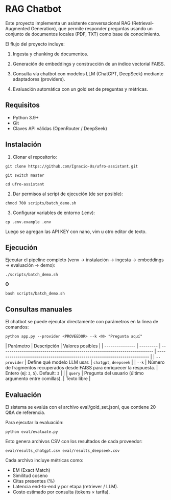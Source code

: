 # RAG Chatbot

Este proyecto implementa un asistente conversacional RAG (Retrieval-Augmented Generation), que permite responder preguntas usando un conjunto de documentos locales (PDF, TXT) como base de conocimiento.

El flujo del proyecto incluye:

1. Ingesta y chunking de documentos.

2. Generación de embeddings y construcción de un índice vectorial FAISS.

3. Consulta vía chatbot con modelos LLM (ChatGPT, DeepSeek) mediante adaptadores (providers).

4. Evaluación automática con un gold set de preguntas y métricas.

## Requisitos

- Python 3.9+
- Git
- Claves API válidas (OpenRouter / DeepSeek)

## Instalación

1. Clonar el repositorio:

```
git clone https://github.com/Ignacio-Us/ufro-assistant.git
```

```
git switch master
```

```
cd ufro-assistant
```
2. Dar permisos al script de ejecución (de ser posible):

```
chmod 700 scripts/batch_demo.sh
```

3. Configurar variables de entorno (.env):

```
cp .env.example .env
```

Luego se agregan las API KEY con nano, vim u otro editor de texto.

## Ejecución

Ejecutar el pipeline completo (venv -> instalación -> ingesta -> embeddings -> evaluación -> demo):

```
./scripts/batch_demo.sh
```

**O**

```
bash scripts/batch_demo.sh
```
## Consultas manuales

El chatbot se puede ejecutar directamente con parámetros en la línea de comandos:

```
python app.py --provider <PROVEEDOR> --k <N> "Pregunta aquí"
```

| Parámetro       | Descripción                                                                | Valores posibles                                                           |
| --------------- | --------- | -------------------------------------------------------------------------- | -------------------------------------------------------------------------- |
| `--provider`    | Define qué modelo LLM usar.                                                | `chatgpt`, `deepseek`                                                      |
| `--k`           | Número de fragmentos recuperados desde FAISS para enriquecer la respuesta. | Entero (ej: `3`, `5`). Default: `3`                                        |                               |
| `query`         | Pregunta del usuario (último argumento entre comillas).                    | Texto libre                                                                |

## Evaluación

El sistema se evalúa con el archivo eval/gold_set.jsonl, que contiene 20 Q&A de referencia.

Para ejecutar la evaluación:

```
python eval/evaluate.py
```

Esto genera archivos CSV con los resultados de cada proveedor:

`
eval/results_chatgpt.csv
eval/results_deepseek.csv
`

Cada archivo incluye métricas como:

- EM (Exact Match)
- Similitud coseno
- Citas presentes (%)
- Latencia end-to-end y por etapa (retriever / LLM).
- Costo estimado por consulta (tokens × tarifa).